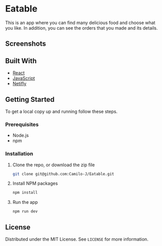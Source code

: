 # Eatable

This is an app where you can find many delicious food and choose what you like. In addition, you can see the orders that you made and its details.

## Screenshots

## Built With

- [React](https://react.dev/)
- [JavaScript](https://developer.mozilla.org/es/docs/Web/JavaScript)
- [Netifly](https://www.netlify.com/)

## Getting Started

To get a local copy up and running follow these steps.

### Prerequisites

- Node.js
- npm

### Installation

1. Clone the repo, or download the zip file

   ```bash
   git clone git@github.com:Camilo-J/Eatable.git
   ```

2. Install NPM packages

   ```bash
   npm install
   ```

3. Run the app

   ```bash
   npm run dev
   ```

## License

Distributed under the MIT License. See `LICENSE` for more information.
